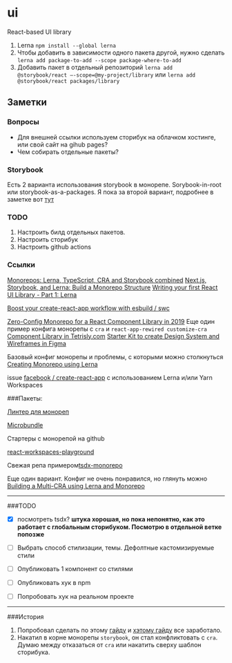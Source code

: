 # ui

React-based UI library

1. Lerna `npm install --global lerna`
2. Чтобы добавить в зависимости одного пакета другой, нужно сделать `lerna add package-to-add --scope package-where-to-add`
3. Добавить пакет в отдельный репозиторий `lerna add @storybook/react —-scope=@my-project/library` или `lerna add @storybook/react packages/library`
## Заметки

### Вопросы

- Для внешней ссылки используем сторибук на облачком хостинге, или свой сайт на gihub pages?
- Чем собирать отдельные пакеты?

### Storybook

Есть 2 варианта использования storybook в монорепе. Sorybook-in-root или storybook-as-a-packages. Я пока за второй вариант, подробнее в заметке вот [тут](https://richsoni.com/posts/2019-01-24-comparing-lerna-storybook-architectures/)

### TODO

1. Настроить билд отдельных пакетов.
2. Настроить сторибук
3. Настроить github actions

### Ссылки

[Monorepos: Lerna, TypeScript, CRA and Storybook combined](https://dev.to/shnydercom/monorepos-lerna-typescript-cra-and-storybook-combined-4hli)
[Next.js, Storybook, and Lerna: Build a Monorepo Structure](https://buttercms.com/blog/nextjs-storybook-and-lerna-build-a-monorepo-structure)
[Writing your first React UI Library - Part 1: Lerna](https://dev.to/davixyz/writing-your-first-react-ui-library-part-1-lerna-17kc)

[Boost your create-react-app workflow with esbuild / swc](https://dev.to/pradel/boost-your-create-react-app-workflow-with-esbuild-swc-3a8m)

[Zero-Config Monorepo for a React Component Library in 2019](https://medium.com/@MattBlackDev/zero-config-monorepo-for-a-react-component-library-in-2019-dd9137bdd0a6)
Еще один пример конфига монорепы с `cra` и `react-app-rewired customize-cra`  [](https://jibin.tech/monorepo-with-create-react-app/)
[Component Library in Tetrisly.com](https://medium.com/sketch-app-sources/how-we-organized-the-component-library-in-tetrisly-com-part-1-introduction-a2eb5ff61395)
[Starter Kit to create Design System and Wireframes in Figma](https://tetrisly.com/figma/)

Базовый конфиг монорепы и проблемы, с которыми можно столкнуться
[Creating Monorepo using Lerna](https://medium.com/@harshverma04111989/creating-monorepo-using-lerna-dd431d0db072)

issue [facebook / create-react-app](https://github.com/facebook/create-react-app/issues/1333) с использованием Lerna и/или Yarn Workspaces


###Пакеты:

[Линтер для монореп](https://github.com/Thinkmill/manypkg)

[Microbundle](https://github.com/developit/microbundle)

Стартеры с монорепой на github

[react-workspaces-playground](https://github.com/react-workspaces/react-workspaces-playground)

Свежая репа примером[tsdx-monorepo](https://github.com/jaredpalmer/tsdx-monorepo)

Еще один вариант. Конфиг не очень понравился, но глянуть можно [Building a Multi-CRA using Lerna and Monorepo](https://medium.com/swlh/building-a-multi-cra-using-lerna-and-monorepo-4628de405c6b)

---

###TODO 

 -[x] посмотреть tsdx? **штука хорошая, но пока непонятно, как это работает с глобальным сторибуком. Посмотрю в отдельной ветке попозже**
 -[ ] Выбрать способ стилизации, темы. Дефолтные кастомизируемые стили
 -[ ] Опубликовать 1 компонент со стилями
 -[ ] Опубликовать хук в npm
 -[ ] Попробовать хук на реальном проекте


---
###История

 1. Попробовал сделать по этому [гайду](https://dev.to/shnydercom/monorepos-lerna-typescript-cra-and-storybook-combined-4hli) и [хэтому гайду](https://medium.com/@MattBlackDev/zero-config-monorepo-for-a-react-component-library-in-2019-dd9137bdd0a6) все заработало.
 2. Накатил в корне монорепы `storybook`, он стал конфликтовать с `cra`. Думаю между отказаться от `cra` или накатить сверху шаблон сторибука.
 
